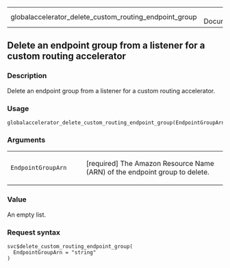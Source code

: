 <table style="width: 100%;">
<tbody>
<tr class="odd">
<td>globalaccelerator_delete_custom_routing_endpoint_group</td>
<td style="text-align: right;">R Documentation</td>
</tr>
</tbody>
</table>

## Delete an endpoint group from a listener for a custom routing accelerator

### Description

Delete an endpoint group from a listener for a custom routing
accelerator.

### Usage

    globalaccelerator_delete_custom_routing_endpoint_group(EndpointGroupArn)

### Arguments

<table>
<colgroup>
<col style="width: 35%" />
<col style="width: 65%" />
</colgroup>
<tbody>
<tr class="odd">
<td><code
id="globalaccelerator_delete_custom_routing_endpoint_group_:_EndpointGroupArn">EndpointGroupArn</code></td>
<td><p>[required] The Amazon Resource Name (ARN) of the endpoint group
to delete.</p></td>
</tr>
</tbody>
</table>

### Value

An empty list.

### Request syntax

    svc$delete_custom_routing_endpoint_group(
      EndpointGroupArn = "string"
    )

